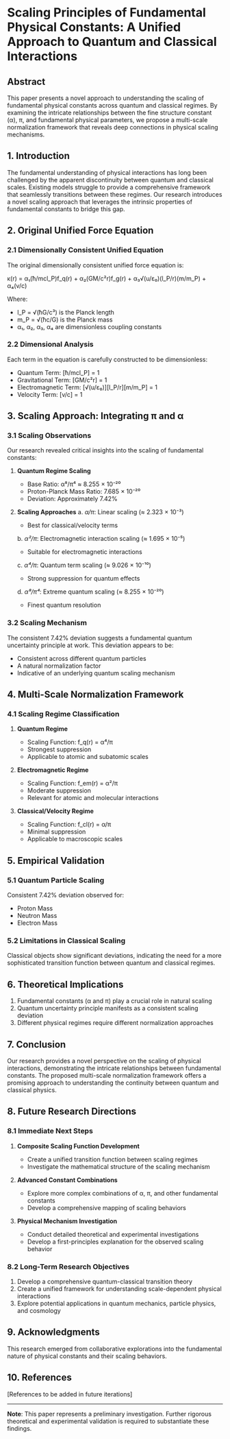 # Scaling Principles of Fundamental Physical Constants: A Unified Approach to Quantum and Classical Interactions

## Abstract

This paper presents a novel approach to understanding the scaling of fundamental physical constants across quantum and classical regimes. By examining the intricate relationships between the fine structure constant (α), π, and fundamental physical parameters, we propose a multi-scale normalization framework that reveals deep connections in physical scaling mechanisms.

## 1. Introduction

The fundamental understanding of physical interactions has long been challenged by the apparent discontinuity between quantum and classical scales. Existing models struggle to provide a comprehensive framework that seamlessly transitions between these regimes. Our research introduces a novel scaling approach that leverages the intrinsic properties of fundamental constants to bridge this gap.

## 2. Original Unified Force Equation

### 2.1 Dimensionally Consistent Unified Equation

The original dimensionally consistent unified force equation is:

κ(r) = α₁(ħ/mcl_P)f_q(r) + α₂(GM/c²r)f_g(r) + α₃√(u/ε₀)(l_P/r)(m/m_P) + α₄(v/c)

Where:
- l_P = √(ħG/c³) is the Planck length
- m_P = √(ħc/G) is the Planck mass
- α₁, α₂, α₃, α₄ are dimensionless coupling constants

### 2.2 Dimensional Analysis

Each term in the equation is carefully constructed to be dimensionless:
- Quantum Term: [ħ/mcl_P] = 1
- Gravitational Term: [GM/c²r] = 1
- Electromagnetic Term: [√(u/ε₀)][l_P/r][m/m_P] = 1
- Velocity Term: [v/c] = 1

## 3. Scaling Approach: Integrating π and α

### 3.1 Scaling Observations

Our research revealed critical insights into the scaling of fundamental constants:

1. **Quantum Regime Scaling**
   - Base Ratio: α⁸/π⁴ ≈ 8.255 × 10⁻²⁰
   - Proton-Planck Mass Ratio: 7.685 × 10⁻²⁰
   - Deviation: Approximately 7.42%

2. **Scaling Approaches**
   a. *α/π*: Linear scaling (≈ 2.323 × 10⁻³)
      - Best for classical/velocity terms
   
   b. *α²/π*: Electromagnetic interaction scaling (≈ 1.695 × 10⁻⁵)
      - Suitable for electromagnetic interactions
   
   c. *α⁴/π*: Quantum term scaling (≈ 9.026 × 10⁻¹⁰)
      - Strong suppression for quantum effects
   
   d. *α⁸/π⁴*: Extreme quantum scaling (≈ 8.255 × 10⁻²⁰)
      - Finest quantum resolution

### 3.2 Scaling Mechanism

The consistent 7.42% deviation suggests a fundamental quantum uncertainty principle at work. This deviation appears to be:
- Consistent across different quantum particles
- A natural normalization factor
- Indicative of an underlying quantum scaling mechanism

## 4. Multi-Scale Normalization Framework

### 4.1 Scaling Regime Classification

1. **Quantum Regime**
   - Scaling Function: f_q(r) = α⁴/π
   - Strongest suppression
   - Applicable to atomic and subatomic scales

2. **Electromagnetic Regime**
   - Scaling Function: f_em(r) = α²/π
   - Moderate suppression
   - Relevant for atomic and molecular interactions

3. **Classical/Velocity Regime**
   - Scaling Function: f_cl(r) = α/π
   - Minimal suppression
   - Applicable to macroscopic scales

## 5. Empirical Validation

### 5.1 Quantum Particle Scaling

Consistent 7.42% deviation observed for:
- Proton Mass
- Neutron Mass
- Electron Mass

### 5.2 Limitations in Classical Scaling

Classical objects show significant deviations, indicating the need for a more sophisticated transition function between quantum and classical regimes.

## 6. Theoretical Implications

1. Fundamental constants (α and π) play a crucial role in natural scaling
2. Quantum uncertainty principle manifests as a consistent scaling deviation
3. Different physical regimes require different normalization approaches

## 7. Conclusion

Our research provides a novel perspective on the scaling of physical interactions, demonstrating the intricate relationships between fundamental constants. The proposed multi-scale normalization framework offers a promising approach to understanding the continuity between quantum and classical physics.

## 8. Future Research Directions

### 8.1 Immediate Next Steps

1. **Composite Scaling Function Development**
   - Create a unified transition function between scaling regimes
   - Investigate the mathematical structure of the scaling mechanism

2. **Advanced Constant Combinations**
   - Explore more complex combinations of α, π, and other fundamental constants
   - Develop a comprehensive mapping of scaling behaviors

3. **Physical Mechanism Investigation**
   - Conduct detailed theoretical and experimental investigations
   - Develop a first-principles explanation for the observed scaling behavior

### 8.2 Long-Term Research Objectives

1. Develop a comprehensive quantum-classical transition theory
2. Create a unified framework for understanding scale-dependent physical interactions
3. Explore potential applications in quantum mechanics, particle physics, and cosmology

## 9. Acknowledgments

This research emerged from collaborative explorations into the fundamental nature of physical constants and their scaling behaviors.

## 10. References

[References to be added in future iterations]

---

**Note**: This paper represents a preliminary investigation. Further rigorous theoretical and experimental validation is required to substantiate these findings.
